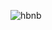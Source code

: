 ![hbnb](https://s3.amazonaws.com/alx-intranet.hbtn.io/uploads/medias/2018/6/65f4a1dd9c51265f49d0.png?X-Amz-Algorithm=AWS4-HMAC-SHA256&X-Amz-Credential=AKIARDDGGGOUSBVO6H7D%2F20230306%2Fus-east-1%2Fs3%2Faws4_request&X-Amz-Date=20230306T154801Z&X-Amz-Expires=86400&X-Amz-SignedHeaders=host&X-Amz-Signature=96147728e815deddb7a42f44cd0e88522d86dfd184d3feeff5734107700d6527)
